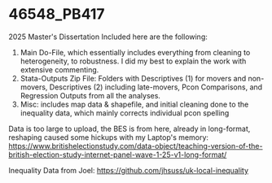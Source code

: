 # 46548_PB417
2025 Master's Dissertation
Included here are the following:
1) Main Do-File, which essentially includes everything from cleaning to heterogeneity, to robustness. I did my best to explain the work with extensive commenting. 
2) Stata-Outputs Zip File: Folders with Descriptives (1) for movers and non-movers, Descriptives (2) including late-movers, Pcon Comparisons, and Regression Outputs from all the analyses.
3) Misc: includes map data & shapefile, and initial cleaning done to the inequality data, which mainly corrects individual pcon spelling

Data is too large to upload, the BES is from here, already in long-format, reshaping caused some hickups with my Laptop's memory:
https://www.britishelectionstudy.com/data-object/teaching-version-of-the-british-election-study-internet-panel-wave-1-25-v1-long-format/

Inequality Data from Joel: https://github.com/jhsuss/uk-local-inequality
